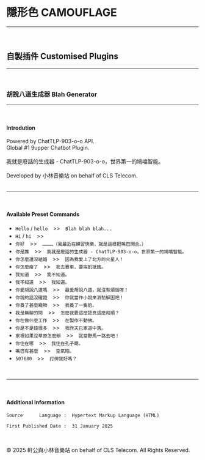 # 隱形色 CAMOUFLAGE

------------
<br>

## 自製插件 Customised Plugins

------------
<br>

### 胡說八道生成器 Blah Generator

------------
<br>

#### Introdution <br>
Powered by ChatTLP-903-o-o API. <br>
Global #1 9upper Chatbot Plugin. <br>
<br>
我就是廢話的生成器 - ChatTLP-903-o-o，世界第一的鳩噏智能。<br>
<br>
Developed by 小林音樂站 on behalf of CLS Telecom. <br>
<br>

------------
<br>

#### Available Preset Commands <br>
* `Hello` / `hello`　>>　`Blah blah blah...`
* `Hi` / `hi`　>>　` `
* `你好`　>>　`…………（我最近在練習快樂，就是這樣把嘴巴開合。）`
* `你是誰`　>>　`我就是廢話的生成器 - ChatTLP-903-o-o，世界第一的鳩噏智能。`
* `你怎麼還沒結婚`　>>　`因為我愛上了北方的火星人！`
* `你怎麼瘦了`　>>　`我去賽車，要挨飢抵餓。`
* `我知道`　>>　`我不知道。`
* `我不知道`　>>　`我知道。`
* `你愛胡說八道嗎`　>>　`最愛胡說八道，就沒有煩惱呀！`
* `你說的話沒確證`　>>　`你就當作小說來消愁解困吧！`
* `你養了甚麼寵物`　>>　`我養了一隻豹。`
* `我是無聊的問`　>>　`怎麼我要這麼認真這麼和順？`
* `你在做什麼工作`　>>　`在製作不動佛。`
* `你是不是錢很多`　>>　`我昨天已家道中落。`
* `家裡如果沒草原怎麼辦`　>>　`就當野馬一路去吧！`
* `你住在哪`　>>　`我住在孔子廟。`
* `嘴巴有甚麼`　>>　`空氣砲。`
* `507680`　>>　`打俾我好嗎？`

<br>

------------
<br>

#### Additional Information <br>
    Source      Language :  Hypertext Markup Language (HTML)

    First Published Date :  31 January 2025

<br>

© 2025 軒公與小林音樂站 on behalf of CLS Telecom. All Rights Reserved.